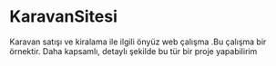 # KaravanSitesi
Karavan satışı ve kiralama ile ilgili önyüz web çalışma .Bu çalışma bir örnektir. Daha kapsamlı, detaylı şekilde bu tür bir proje yapabilirim 
